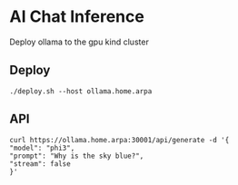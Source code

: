 # AI Chat Inference

Deploy ollama to the gpu kind cluster

## Deploy

`./deploy.sh --host ollama.home.arpa`

## API

```
curl https://ollama.home.arpa:30001/api/generate -d '{
"model": "phi3",
"prompt": "Why is the sky blue?",
"stream": false
}'
```
